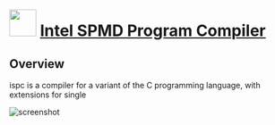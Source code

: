 ﻿# <img src="https://cdn.jsdelivr.net/gh/chtof/chocolatey-packages/automatic/ispc/ispc.png" width="48" height="48"/> [Intel SPMD Program Compiler](https://chocolatey.org/packages/ispc)

## Overview
ispc is a compiler for a variant of the C programming language, with extensions for single

![screenshot](https://cdn.jsdelivr.net/gh/chtof/chocolatey-packages/automatic/ispc/screenshot.png)